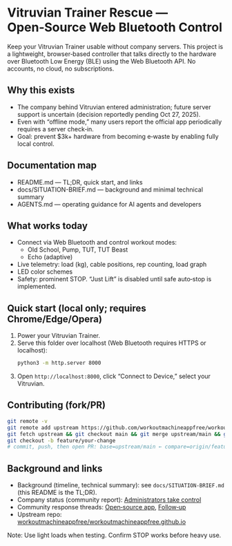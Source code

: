 # Vitruvian Trainer Rescue — Open‑Source Web Bluetooth Control

Keep your Vitruvian Trainer usable without company servers. This project is a lightweight, browser‑based controller that talks directly to the hardware over Bluetooth Low Energy (BLE) using the Web Bluetooth API. No accounts, no cloud, no subscriptions.

## Why this exists
- The company behind Vitruvian entered administration; future server support is uncertain (decision reportedly pending Oct 27, 2025).
- Even with “offline mode,” many users report the official app periodically requires a server check‑in.
- Goal: prevent $3k+ hardware from becoming e‑waste by enabling fully local control.

## Documentation map
- README.md — TL;DR, quick start, and links
- docs/SITUATION-BRIEF.md — background and minimal technical summary
- AGENTS.md — operating guidance for AI agents and developers

## What works today
- Connect via Web Bluetooth and control workout modes:
  - Old School, Pump, TUT, TUT Beast
  - Echo (adaptive)
- Live telemetry: load (kg), cable positions, rep counting, load graph
- LED color schemes
- Safety: prominent STOP. “Just Lift” is disabled until safe auto‑stop is implemented.

## Quick start (local only; requires Chrome/Edge/Opera)
1. Power your Vitruvian Trainer.
2. Serve this folder over localhost (Web Bluetooth requires HTTPS or localhost):
   ```bash
   python3 -m http.server 8000
   ```
3. Open `http://localhost:8000`, click “Connect to Device,” select your Vitruvian.

## Contributing (fork/PR)
```bash
git remote -v
git remote add upstream https://github.com/workoutmachineappfree/workoutmachineappfree.github.io.git
git fetch upstream && git checkout main && git merge upstream/main && git push origin main
git checkout -b feature/your-change
# commit, push, then open PR: base=upstream/main ← compare=origin/feature/your-change
```

## Background and links
- Background (timeline, technical summary): see `docs/SITUATION-BRIEF.md` (this README is the TL;DR).
- Company status (community report): [Administrators take control](https://www.reddit.com/r/Vitruvian_Form/comments/1nrwmnn/vitruvian_investments_administrators_take_control/)
- Community response threads: [Open‑source app](https://www.reddit.com/r/Vitruvian_Form/comments/1jiz966/open_source_app/), [Follow‑up](https://www.reddit.com/r/Vitruvian_Form/comments/1obx3ce/whatever_happened_to_this/)
- Upstream repo: [workoutmachineappfree/workoutmachineappfree.github.io](https://github.com/workoutmachineappfree/workoutmachineappfree.github.io)

Note: Use light loads when testing. Confirm STOP works before heavy use.